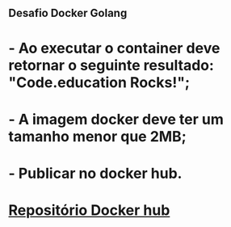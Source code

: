 ## Desafio Docker Golang

# - Ao executar o container deve retornar o seguinte resultado: "Code.education Rocks!";
# - A imagem docker deve ter um tamanho menor que 2MB;
# - Publicar no docker hub.


# [Repositório Docker hub](https://hub.docker.com/repository/docker/felipepxavier/golang-codeeducation)